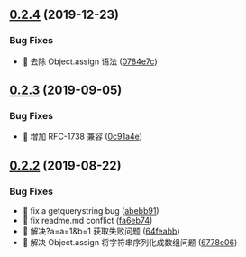 <a name="0.2.4"></a>

## [0.2.4](https://gitlab.vdian.net/v-components/url/compare/v0.2.3...v0.2.4) (2019-12-23)

### Bug Fixes

-   🐛 去除 Object.assign 语法 ([0784e7c](https://gitlab.vdian.net/v-components/url/commit/0784e7c))

<a name="0.2.3"></a>

## [0.2.3](https://gitlab.vdian.net/v-components/url/compare/v0.2.2...v0.2.3) (2019-09-05)

### Bug Fixes

-   🐛 增加 RFC-1738 兼容 ([0c91a4e](https://gitlab.vdian.net/v-components/url/commit/0c91a4e))

<a name="0.2.2"></a>

## [0.2.2](https://gitlab.vdian.net/v-components/url/compare/v0.2.1...v0.2.2) (2019-08-22)

### Bug Fixes

-   🐛 fix a getquerystring bug ([abebb91](https://gitlab.vdian.net/v-components/url/commit/abebb91))
-   🐛 fix readme.md conflict ([fa6eb74](https://gitlab.vdian.net/v-components/url/commit/fa6eb74))
-   🐛 解决?a=a=1&b=1 获取失败问题 ([64feabb](https://gitlab.vdian.net/v-components/url/commit/64feabb))
-   🐛 解决 Object.assign 将字符串序列化成数组问题 ([6778e06](https://gitlab.vdian.net/v-components/url/commit/6778e06))
